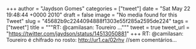 
+++
author = "Jaydson Gomes"
categories = ["tweet"]
date = "Sat May 22 19:48:44 +0000 2010"
draft = false
image = "No media found for this Tweet"
slug = "45682b9c2244094888f1303e55f285a2595de224"
tags = ["tweet"]
title = """RT: @camilasan: Toureiro ..."""
tweet = true
tweet_url = "https://twitter.com/jaydson/status/14513050881"
+++
RT: @camilasan: Toureiro é chifrado no rosto: http://ur1.ca/02rhv //sem comentários...
